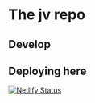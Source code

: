 # The jv repo

## Develop

## Deploying here

[![Netlify Status](https://api.netlify.com/api/v1/badges/841ec969-c886-45f4-8e1f-cc465a1541a5/deploy-status)](https://app.netlify.com/sites/extraordinary-cascaron-cbe7ae/deploys)
